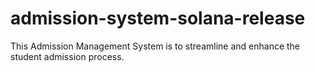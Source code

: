 # admission-system-solana-release
This Admission Management System is to streamline and enhance the student admission process.
